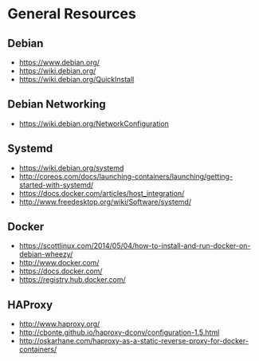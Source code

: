 General Resources
=================

Debian
------

* https://www.debian.org/
* https://wiki.debian.org/
* https://wiki.debian.org/QuickInstall

Debian Networking
-----------------

* https://wiki.debian.org/NetworkConfiguration

Systemd
-------

* https://wiki.debian.org/systemd
* http://coreos.com/docs/launching-containers/launching/getting-started-with-systemd/
* https://docs.docker.com/articles/host_integration/
* http://www.freedesktop.org/wiki/Software/systemd/

Docker
------

* https://scottlinux.com/2014/05/04/how-to-install-and-run-docker-on-debian-wheezy/
* http://www.docker.com/
* https://docs.docker.com/
* https://registry.hub.docker.com/

HAProxy
-------

* http://www.haproxy.org/
* http://cbonte.github.io/haproxy-dconv/configuration-1.5.html
* http://oskarhane.com/haproxy-as-a-static-reverse-proxy-for-docker-containers/
